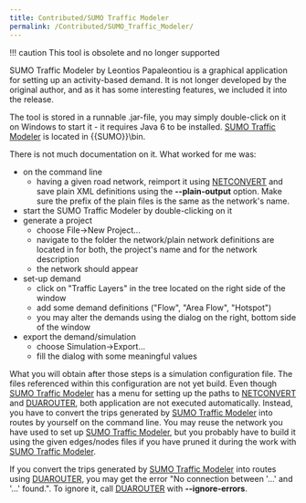 ```yaml
---
title: Contributed/SUMO Traffic Modeler
permalink: /Contributed/SUMO_Traffic_Modeler/
---
```


!!! caution
    This tool is obsolete and no longer supported

SUMO Traffic Modeler by Leontios Papaleontiou is a graphical application
for setting up an activity-based demand. It is not longer developed by
the original author, and as it has some interesting features, we
included it into the release.

The tool is stored in a runnable .jar-file, you may simply double-click
on it on Windows to start it - it requires Java 6 to be installed. [SUMO
Traffic Modeler](../SUMO_Traffic_Modeler.md) is located in {{SUMO}}\\bin.

There is not much documentation on it. What worked for me was:

- on the command line
  - having a given road network, reimport it using
    [NETCONVERT](../NETCONVERT.md) and save plain XML
    definitions using the **--plain-output** option. Make sure the prefix of the plain
    files is the same as the network's name.
- start the SUMO Traffic Modeler by double-clicking on it
- generate a project
  - choose File-\>New Project...
  - navigate to the folder the network/plain network definitions are
    located in for both, the project's name and for the network
    description
  - the network should appear
- set-up demand
  - click on "Traffic Layers" in the tree located on the right side
    of the window
  - add some demand definitions ("Flow", "Area Flow", "Hotspot")
  - you may alter the demands using the dialog on the right, bottom
    side of the window
- export the demand/simulation
  - choose Simulation-\>Export...
  - fill the dialog with some meaningful values

What you will obtain after those steps is a simulation configuration
file. The files referenced within this configuration are not yet build.
Even though [SUMO Traffic Modeler](../SUMO_Traffic_Modeler.md) has
a menu for setting up the paths to [NETCONVERT](../NETCONVERT.md)
and [DUAROUTER](../DUAROUTER.md), both application are not executed
automatically. Instead, you have to convert the trips generated by [SUMO
Traffic Modeler](../SUMO_Traffic_Modeler.md) into routes by
yourself on the command line. You may reuse the network you have used to
set up [SUMO Traffic Modeler](../SUMO_Traffic_Modeler.md), but you
probably have to build it using the given edges/nodes files if you have
pruned it during the work with [SUMO Traffic
Modeler](../SUMO_Traffic_Modeler.md).

If you convert the trips generated by [SUMO Traffic
Modeler](../SUMO_Traffic_Modeler.md) into routes using
[DUAROUTER](../DUAROUTER.md), you may get the error "No connection
between '...' and '...' found.". To ignore it, call
[DUAROUTER](../DUAROUTER.md) with **--ignore-errors**.